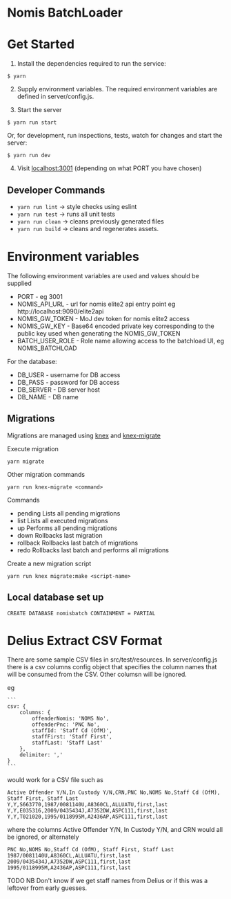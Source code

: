 # Nomis BatchLoader

# Get Started

1. Install the dependencies required to run the service:

  ```
  $ yarn
  ```  
2. Supply environment variables. The required environment variables are defined in server/config.js.


3. Start the server

  ```   
  $ yarn run start
  ```

   Or, for development, run inspections, tests, watch for changes and start the server:
   
  ```   
  $ yarn run dev
  ```
  
4. Visit [localhost:3001](http://localhost:3001/) (depending on what PORT you have chosen)

## Developer Commands

 - `yarn run lint` -> style checks using eslint
 - `yarn run test` -> runs all unit tests
 - `yarn run clean` -> cleans previously generated files
 - `yarn run build` -> cleans and regenerates assets.
 

# Environment variables

The following environment variables are used and values should be supplied

* PORT - eg 3001
* NOMIS_API_URL - url for nomis elite2 api entry point eg http://localhost:9090/elite2api
* NOMIS_GW_TOKEN - MoJ dev token for nomis elite2 access
* NOMIS_GW_KEY - Base64 encoded private key corresponding to the public key used when generating the NOMIS_GW_TOKEN
* BATCH_USER_ROLE - Role name allowing access to the batchload UI, eg NOMIS_BATCHLOAD

For the database:
* DB_USER - username for DB access
* DB_PASS - password for DB access
* DB_SERVER - DB server host
* DB_NAME - DB name

## Migrations

Migrations are managed using [knex](http://knexjs.org/#Migrations-CLI) and [knex-migrate](https://github.com/sheerun/knex-migrate)

Execute migration

```
yarn migrate
```

Other migration commands

```
yarn run knex-migrate <command>
```

Commands
* pending   Lists all pending migrations
* list      Lists all executed migrations
* up        Performs all pending migrations
* down      Rollbacks last migration
* rollback  Rollbacks last batch of migrations
* redo      Rollbacks last batch and performs all migrations

Create a new migration script

```
yarn run knex migrate:make <script-name>
```

## Local database set up

```
CREATE DATABASE nomisbatch CONTAINMENT = PARTIAL
``` 


# Delius Extract CSV Format

There are some sample CSV files in src/test/resources. In server/config.js there is a csv columns config object
that specifies the column names that will be consumed from the CSV. Other columsn will be ignored.

eg

    ```
    csv: {
        columns: {
            offenderNomis: 'NOMS No',
            offenderPnc: 'PNC No',
            staffId: 'Staff Cd (OfM)',
            staffFirst: 'Staff First',
            staffLast: 'Staff Last'
        },
        delimiter: ','
    }
    ```

would work for a CSV file such as

```
Active Offender Y/N,In Custody Y/N,CRN,PNC No,NOMS No,Staff Cd (OfM), Staff First, Staff Last
Y,Y,S663770,1987/0081140U,A8360CL,ALLUATU,first,last
Y,Y,E035316,2009/0435434J,A7352DW,ASPC111,first,last
Y,Y,T021020,1995/0118995M,A2436AP,ASPC111,first,last

```    
where the columns Active Offender Y/N, In Custody Y/N, and CRN would all be ignored, or alternately

```
PNC No,NOMS No,Staff Cd (OfM), Staff First, Staff Last
1987/0081140U,A8360CL,ALLUATU,first,last
2009/0435434J,A7352DW,ASPC111,first,last
1995/0118995M,A2436AP,ASPC111,first,last

```    

TODO NB Don't know if we get staff names from Delius or if this was a leftover from early guesses.
